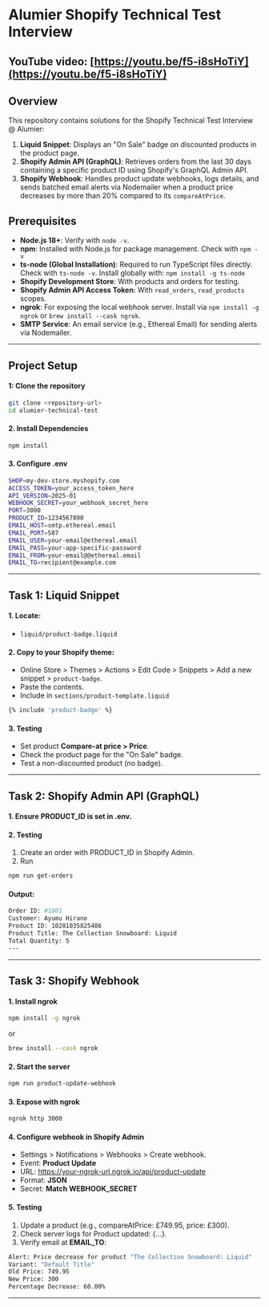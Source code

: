 # **Alumier Shopify Technical Test Interview**

## **YouTube video:** [https://youtu.be/f5-i8sHoTiY](https://youtu.be/f5-i8sHoTiY)

## **Overview**

This repository contains solutions for the Shopify Technical Test Interview @ Alumier:

1. **Liquid Snippet**: Displays an "On Sale" badge on discounted products in the product page.
2. **Shopify Admin API (GraphQL)**: Retrieves orders from the last 30 days containing a specific product ID using Shopify's GraphQL Admin API.
3. **Shopify Webhook**: Handles product update webhooks, logs details, and sends batched email alerts via Nodemailer when a product price decreases by more than 20% compared to its `compareAtPrice`.

## **Prerequisites**

- **Node.js 18+**: Verify with `node -v`.
- **npm**: Installed with Node.js for package management. Check with `npm -v`
- **ts-node (Global Installation)**: Required to run TypeScript files directly. Check with `ts-node -v`. Install globally with:
  `npm install -g ts-node`
- **Shopify Development Store**: With products and orders for testing.
- **Shopify Admin API Access Token**: With `read_orders`, `read_products` scopes.
- **ngrok**: For exposing the local webhook server. Install via `npm install -g ngrok` or `brew install --cask ngrok`.
- **SMTP Service**: An email service (e.g., Ethereal Email) for sending alerts via Nodemailer.

---

## **Project Setup**

#### 1: Clone the repository

```bash
git clone <repository-url>
cd alumier-technical-test
```

#### 2. Install Dependencies

```bash
npm install
```

#### 3. Configure .env

```bash
SHOP=my-dev-store.myshopify.com
ACCESS_TOKEN=your_access_token_here
API_VERSION=2025-01
WEBHOOK_SECRET=your_webhook_secret_here
PORT=3000
PRODUCT_ID=1234567890
EMAIL_HOST=smtp.ethereal.email
EMAIL_PORT=587
EMAIL_USER=your-email@ethereal.email
EMAIL_PASS=your-app-specific-password
EMAIL_FROM=your-email@@ethereal.email
EMAIL_TO=recipient@example.com
```

---

## **Task 1: Liquid Snippet**

#### 1. Locate:

- `liquid/product-badge.liquid`

#### 2. Copy to your Shopify theme:

- Online Store > Themes > Actions > Edit Code > Snippets > Add a new snippet > `product-badge`.
- Paste the contents.
- Include in `sections/product-template.liquid`

```bash
{% include 'product-badge' %}
```

#### 3. Testing

- Set product **Compare-at price > Price**.
- Check the product page for the "On Sale" badge.
- Test a non-discounted product (no badge).

---

## **Task 2: Shopify Admin API (GraphQL)**

#### 1. Ensure **PRODUCT_ID** is set in .env.

#### 2. Testing

1. Create an order with PRODUCT_ID in Shopify Admin.
2. Run

```bash
npm run get-orders
```

#### Output:

```bash
Order ID: #1001
Customer: Ayumu Hirano
Product ID: 10281035825486
Product Title: The Collection Snowboard: Liquid
Total Quantity: 5
---
```

---

## **Task 3: Shopify Webhook**

#### 1. Install ngrok

```bash
npm install -g ngrok
```

or

```bash
brew install --cask ngrok
```

#### 2. Start the server

```bash
npm run product-update-webhook
```

#### 3. Expose with ngrok

```bash
ngrok http 3000
```

#### 4. Configure webhook in Shopify Admin

- Settings > Notifications > Webhooks > Create webhook.
- Event: **Product Update**
- URL: https://your-ngrok-url.ngrok.io/api/product-update
- Format: **JSON**
- Secret: **Match WEBHOOK_SECRET**

#### 5. Testing

1. Update a product (e.g., compareAtPrice: £749.95, price: £300).
2. Check server logs for Product updated: {...}.
3. Verify email at **EMAIL_TO**:

```bash
Alert: Price decrease for product "The Collection Snowboard: Liquid"
Variant: "Default Title"
Old Price: 749.95
New Price: 300
Percentage Decrease: 60.00%
```

---
